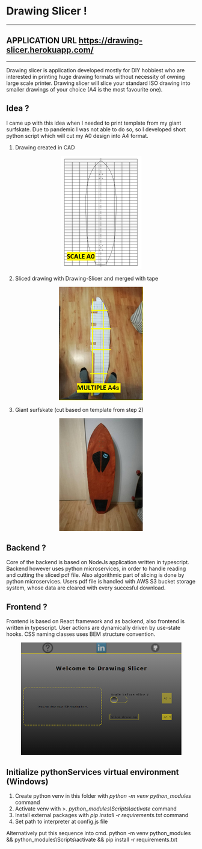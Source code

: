 # Drawing Slicer !
*************************************************
## APPLICATION URL https://drawing-slicer.herokuapp.com/
*************************************************
Drawing slicer is application developed mostly for DIY hobbiest who are interested in printing huge drawing formats without necessity of owning large scale printer. Drawing slicer will slice your standard ISO drawing into smaller drawings of your choice (A4 is the most favourite one).

## Idea ?

I came up with this idea when I needed to print template from my giant surfskate. Due to pandemic I was not able to do so, so I developed short python script which will cut my A0 design into A4 format. 

1. Drawing created in CAD

<p align="center">
  <img src="public/README--Drawing.png" />
</p>

2. Sliced drawing with Drawing-Slicer and merged with tape

<p align="center">
  <img src="public/README--SlicedDrawing.png" />
</p>

3. Giant surfskate (cut based on template from step 2)

<p align="center">
  <img src="public/README--GiantSurfskate.png" />
</p>

## Backend ?

Core of the backend is based on NodeJs application written in typescript. Backend however uses python microservices, in order to handle reading and cutting the sliced pdf file. Also algorithmic part of slicing is done by python microservices. Users pdf file is handled with AWS S3 bucket storage system, whose data are cleared with every succesful download.

## Frontend ? 

Frontend is based on React framework and as backend, also frontend is written in typescript. User actions are dynamically driven by use-state hooks. CSS naming classes uses BEM structure convention.

<p align="center">
  <img src="public/README--FrontendDisplay.png" />
</p>

## Initialize pythonServices virtual environment (Windows)

1. Create python venv in this folder with *python -m venv python_modules* command
2. Activate venv with >*. python_modules\Scripts\activate* command
3. Install external packages with *pip install -r requirements.txt* command
4. Set path to interpreter at config.js file

Alternatively put this sequence into cmd.
python -m venv python_modules && python_modules\Scripts\activate && pip install -r requirements.txt